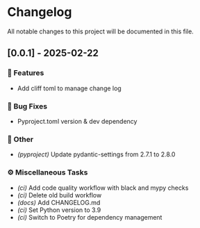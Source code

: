 # Changelog

All notable changes to this project will be documented in this file.

## [0.0.1] - 2025-02-22

### 🚀 Features

- Add cliff toml to manage change log

### 🐛 Bug Fixes

- Pyproject.toml version & dev dependency

### 💼 Other

- *(pyproject)* Update pydantic-settings from 2.7.1 to 2.8.0

### ⚙️ Miscellaneous Tasks

- *(ci)* Add code quality workflow with black and mypy checks
- *(ci)* Delete old build workflow
- *(docs)* Add CHANGELOG.md
- *(ci)* Set Python version to 3.9
- *(ci)* Switch to Poetry for dependency management

<!-- generated by git-cliff -->
